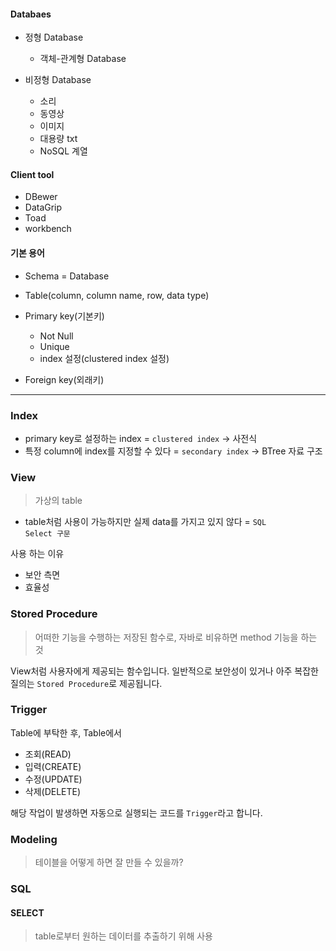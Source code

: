#### Databaes

- 정형 Database
  - 객체-관계형 Database

- 비정형 Database
  - 소리
  - 동영상
  - 이미지
  - 대용량 txt
  - NoSQL 계열

#### Client tool
- DBewer
- DataGrip
- Toad
- workbench

#### 기본 용어
- Schema = Database
- Table(column, column name, row, data type)

- Primary key(기본키)
  - Not Null
  - Unique
  - index 설정(clustered index 설정)
- Foreign key(외래키)

---

### Index
- primary key로 설정하는 index = <code>clustered index</code> -> 사전식
- 특정 column에 index를 지정할 수 있다 = <code>secondary index</code> -> BTree 자료 구조

### View
> 가상의 table
- table처럼 사용이 가능하지만 실제 data를 가지고 있지 않다 = <code>SQL Select 구문</code>

사용 하는 이유
- 보안 측면
- 효율성

### Stored Procedure
> 어떠한 기능을 수행하는 저장된 함수로, 자바로 비유하면 method 기능을 하는 것

View처럼 사용자에게 제공되는 함수입니다. 일반적으로 보안성이 있거나 아주 복잡한 질의는 <code>Stored Procedure</code>로 제공됩니다.

### Trigger
Table에 부탁한 후, Table에서
- 조회(READ)
- 입력(CREATE)
- 수정(UPDATE)
- 삭제(DELETE)

해당 작업이 발생하면 자동으로 실행되는 코드를 <code>Trigger</code>라고 합니다.

### Modeling
> 테이블을 어떻게 하면 잘 만들 수 있을까?

### SQL

#### SELECT
> table로부터 원하는 데이터를 추출하기 위해 사용